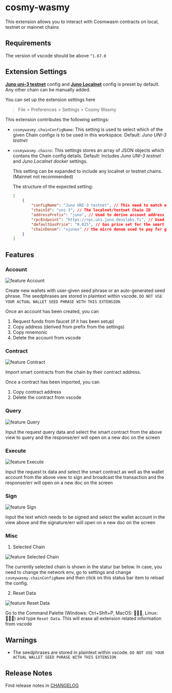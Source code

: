 # cosmy-wasmy 

This extension allows you to interact with Cosmwasm contracts on local, testnet or mainnet chains

## Requirements

The version of vscode should be above `^1.67.0`

## Extension Settings

**[Juno uni-3 testnet](https://testnet.ping.pub/juno)** config and **[Juno Localnet](https://github.com/CosmosContracts/juno/pkgs/container/juno)** config is preset by default. Any other chain can be manually added.

You can set up the extension settings here 
> File > Preferences > Settings > Cosmy Wasmy

This extension contributes the following settings:
* `cosmywasmy.chainConfigName`: This setting is used to select which of the given Chain configs is to be used in this workspace. Default: _Juno UNI-3 testnet_ 
* `cosmywasmy.chains`: This settings stores an array of JSON objects which contans the Chain config details. Default: Includes _Juno UNI-3 testnet_ and _Juno Localnet docker_ settings.

    This setting can be expanded to include any localnet or testnet chains. (Mainnet not recommended)

    The structure of the expected setting:
    ```json
    [
        {
            "configName": "Juno UNI-3 testnet", // This need to match exactly the `cosmywasmy.chainConfigName` when the chain config needs to be selected
            "chainId": "uni-3", // The localnet/testnet Chain ID
            "addressPrefix": "juno", // Used to derive account address
            "rpcEndpoint": "https://rpc.uni.juno.deuslabs.fi", // Used for query and tx exec of smart contracts
            "defaultGasPrice": "0.025", // Gas price set for the smart contract tx execution
            "chainDenom": "ujunox" // the micro denom used to pay for gas and to track account balance
        }
    ]
    ```

## Features

### Account
![feature Account](images/account2.gif)

Create new wallets with user-given seed phrase or an auto-generated seed phrase.
The seedphrases are stored in plaintext within vscode. `DO NOT USE YOUR ACTUAL WALLET SEED PHRASE WITH THIS EXTENSION`.

Once an account has been created, you can

1. Request funds from faucet (if it has been setup)
2. Copy address (derived from prefix from the settings)
3. Copy mnemonic
4. Delete the account from vscode

### Contract 

![feature Contract](images/contract2.gif)

Import smart contracts from the chain by their contract address.

Once a contract has been imported, you can
1. Copy contract address
2. Delete the contract from vscode

### Query

![feature Query](images/query2.gif)

Input the request query data and select the smart contract from the above view to query and the response/err will open on a new doc on the screen

### Execute

![feature Execute](images/execute2.gif)

Input the request tx data and select the smart contract as well as the wallet account from the above view to sign and broadcast the transaction and the response/err will open on a new doc on the screen

### Sign

![feature Sign](images/sign2.gif)

Input the text which needs to be signed and select the wallet account in the view above and the signature/err will open on a new doc on the screen

### Misc

1. Selected Chain

![feature Selected Chain](images/status.png)

The currently selected chain is shown in the statur bar below.
In case, you need to change the network env, go to settings and change `cosmywasmy.chainConfigName` and then click on this status bar item to reload the config.

2. Reset Data

![feature Reset Data](images/reset.png)

Go to the Command Palette (Windows: Ctrl+Shft+P, MacOS: 🤷🏻‍♀️, Linux: 🤷🏻‍♀️) and type `Reset Data`. This will erase all extension related information from vscode


## Warnings

*  The seedphrases are stored in plaintext within vscode. `DO NOT USE YOUR ACTUAL WALLET SEED PHRASE WITH THIS EXTENSION`


## Release Notes

Find release notes in [CHANGELOG](CHANGELOG.md)